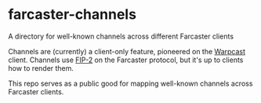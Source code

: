 # farcaster-channels
A directory for well-known channels across different Farcaster clients

Channels are (currently) a client-only feature, pioneered on the [Warpcast](https://warpcast.com/) client. Channels use [FIP-2](https://github.com/farcasterxyz/protocol/discussions/71) on the Farcaster protocol, but it's up to clients how to render them.

This repo serves as a public good for mapping well-known channels across Farcaster clients.
